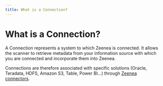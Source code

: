 ```yaml
---
title: What is a Connection?
---
```


# What is a Connection?

A Connection represents a system to which Zeenea is connected. It allows the scanner to retrieve metadata from your information source with which you are connected and incorporate them into Zeenea. 

Connections are therefore associated with specific solutions (Oracle, Teradata, HDFS, Amazon S3, Table, Power BI...) through [Zeenea connectors](./zeenea-connectors-list.md).

